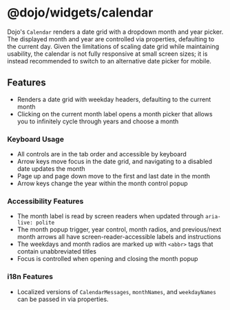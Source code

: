 # @dojo/widgets/calendar
Dojo's `Calendar` renders a date grid with a dropdown month and year picker. The displayed month and year are controlled via properties, defaulting to the current day. Given the limitations of scaling date grid while maintaining usability, the calendar is not fully responsive at small screen sizes; it is instead recommended to switch to an alternative date picker for mobile.

## Features

- Renders a date grid with weekday headers, defaulting to the current month
- Clicking on the current month label opens a month picker that allows you to infinitely cycle through years and choose a month

### Keyboard Usage
- All controls are in the tab order and accessible by keyboard
- Arrow keys move focus in the date grid, and navigating to a disabled date updates the month
- Page up and page down move to the first and last date in the month
- Arrow keys change the year within the month control popup

### Accessibility Features
- The month label is read by screen readers when updated through `aria-live: polite`
- The month popup trigger, year control, month radios, and previous/next month arrows all have screen-reader-accessible labels and instructions
- The weekdays and month radios are marked up with `<abbr>` tags that contain unabbreviated titles
- Focus is controlled when opening and closing the month popup

### i18n Features
- Localized versions of `CalendarMessages`, `monthNames`, and `weekdayNames` can be passed in via properties.
